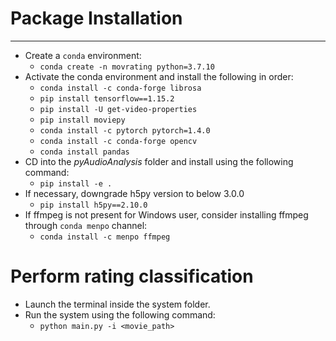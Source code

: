 # Package Installation
___
* Create a `conda` environment:
	* `conda create -n movrating python=3.7.10`
* Activate the conda environment and install the following in order:
	* `conda install -c conda-forge librosa`
	* `pip install tensorflow==1.15.2`
	* `pip install -U get-video-properties`
	* `pip install moviepy`
	* `conda install -c pytorch pytorch=1.4.0`
	* `conda install -c conda-forge opencv`
	* `conda install pandas`
* CD into the *pyAudioAnalysis* folder and install using the following command:
	* `pip install -e .`
* If necessary, downgrade h5py version to below 3.0.0
	* `pip install h5py==2.10.0`
* If ffmpeg is not present for Windows user, consider installing ffmpeg through `conda menpo` channel:
	* `conda install -c menpo ffmpeg`

# Perform rating classification
* Launch the terminal inside the system folder.
* Run the system using the following command:
	* `python main.py -i <movie_path>`


